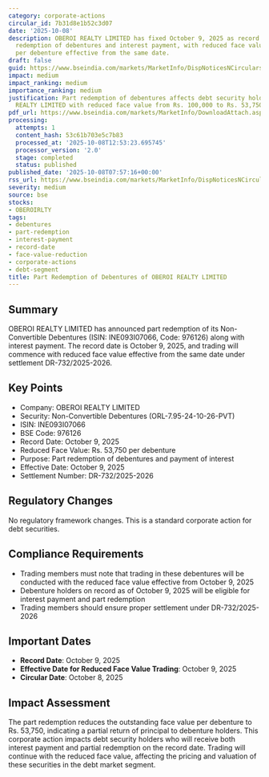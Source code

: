 ```yaml
---
category: corporate-actions
circular_id: 7b31d8e1b52c3d07
date: '2025-10-08'
description: OBEROI REALTY LIMITED has fixed October 9, 2025 as record date for part
  redemption of debentures and interest payment, with reduced face value of Rs. 53,750
  per debenture effective from the same date.
draft: false
guid: https://www.bseindia.com/markets/MarketInfo/DispNoticesNCirculars.aspx?Noticeid={CED755DF-A69A-423D-B091-D3EDD98FECE9}&noticeno=20251008-11&dt=10/08/2025&icount=11&totcount=35&flag=0
impact: medium
impact_ranking: medium
importance_ranking: medium
justification: Part redemption of debentures affects debt security holders of OBEROI
  REALTY LIMITED with reduced face value from Rs. 100,000 to Rs. 53,750 per debenture
pdf_url: https://www.bseindia.com/markets/MarketInfo/DownloadAttach.aspx?id=20251008-11&attachedId=
processing:
  attempts: 1
  content_hash: 53c61b703e5c7b83
  processed_at: '2025-10-08T12:53:23.695745'
  processor_version: '2.0'
  stage: completed
  status: published
published_date: '2025-10-08T07:57:16+00:00'
rss_url: https://www.bseindia.com/markets/MarketInfo/DispNoticesNCirculars.aspx?Noticeid={CED755DF-A69A-423D-B091-D3EDD98FECE9}&noticeno=20251008-11&dt=10/08/2025&icount=11&totcount=35&flag=0
severity: medium
source: bse
stocks:
- OBEROIRLTY
tags:
- debentures
- part-redemption
- interest-payment
- record-date
- face-value-reduction
- corporate-actions
- debt-segment
title: Part Redemption of Debentures of OBEROI REALTY LIMITED
---
```


## Summary

OBEROI REALTY LIMITED has announced part redemption of its Non-Convertible Debentures (ISIN: INE093I07066, Code: 976126) along with interest payment. The record date is October 9, 2025, and trading will commence with reduced face value effective from the same date under settlement DR-732/2025-2026.

## Key Points

- Company: OBEROI REALTY LIMITED
- Security: Non-Convertible Debentures (ORL-7.95-24-10-26-PVT)
- ISIN: INE093I07066
- BSE Code: 976126
- Record Date: October 9, 2025
- Reduced Face Value: Rs. 53,750 per debenture
- Purpose: Part redemption of debentures and payment of interest
- Effective Date: October 9, 2025
- Settlement Number: DR-732/2025-2026

## Regulatory Changes

No regulatory framework changes. This is a standard corporate action for debt securities.

## Compliance Requirements

- Trading members must note that trading in these debentures will be conducted with the reduced face value effective from October 9, 2025
- Debenture holders on record as of October 9, 2025 will be eligible for interest payment and part redemption
- Trading members should ensure proper settlement under DR-732/2025-2026

## Important Dates

- **Record Date**: October 9, 2025
- **Effective Date for Reduced Face Value Trading**: October 9, 2025
- **Circular Date**: October 8, 2025

## Impact Assessment

The part redemption reduces the outstanding face value per debenture to Rs. 53,750, indicating a partial return of principal to debenture holders. This corporate action impacts debt security holders who will receive both interest payment and partial redemption on the record date. Trading will continue with the reduced face value, affecting the pricing and valuation of these securities in the debt market segment.
